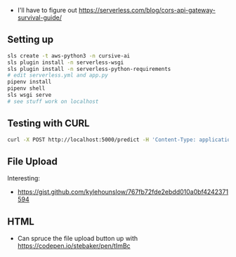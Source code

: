 - I'll have to figure out https://serverless.com/blog/cors-api-gateway-survival-guide/

## Setting up

```sh
sls create -t aws-python3 -n cursive-ai
sls plugin install -n serverless-wsgi
sls plugin install -n serverless-python-requirements
# edit serverless.yml and app.py
pipenv install
pipenv shell
sls wsgi serve
# see stuff work on localhost
```

## Testing with CURL

```sh
curl -X POST http://localhost:5000/predict -H 'Content-Type: application/json' --data '{ "image": "data:image/png;base64,'$(base64 -i 0.png)'" }'
```

## File Upload

Interesting:
- https://gist.github.com/kylehounslow/767fb72fde2ebdd010a0bf4242371594

## HTML

- Can spruce the file upload button up with https://codepen.io/stebaker/pen/tImBc
